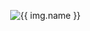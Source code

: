 <!DOCTYPE html>
<html lang="en">
<head>
<meta charset="UTF-8">
<meta name="viewport" content="width=device-width, initial-scale=1.0">
<title>Full-Width Image</title>
<style>
  body {
    margin: 0; /* remove default margins */
  }

  .full-width-image {
    width: 100%;      /* fills the container width */
    height: auto;     /* preserves aspect ratio */
    display: block;   /* remove default inline spacing */
  }
</style>
</head>
<body>

<img src="{{ img.path | relative_url }}" alt="{{ img.name }}">

</body>
</html>
